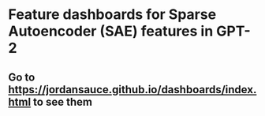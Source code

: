 # Feature dashboards for Sparse Autoencoder (SAE) features in GPT-2
## Go to https://jordansauce.github.io/dashboards/index.html to see them
